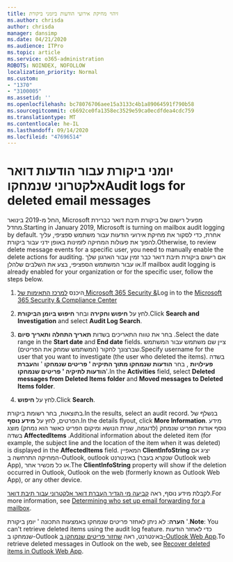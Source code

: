 ```yaml
---
title: זיהוי מחיקת אירועי הודעות ביומני ביקורת
ms.author: chrisda
author: chrisda
manager: dansimp
ms.date: 04/21/2020
ms.audience: ITPro
ms.topic: article
ms.service: o365-administration
ROBOTS: NOINDEX, NOFOLLOW
localization_priority: Normal
ms.custom:
- "1370"
- "3100005"
ms.assetid: ''
ms.openlocfilehash: bc78076706aee15a3133c4b1a89064591f790b58
ms.sourcegitcommit: c6692ce0fa1358ec3529e59ca0ecdfdea4cdc759
ms.translationtype: MT
ms.contentlocale: he-IL
ms.lasthandoff: 09/14/2020
ms.locfileid: "47696514"
---
```

# <a name="audit-logs-for-deleted-email-messages"></a><span data-ttu-id="91292-102">יומני ביקורת עבור הודעות דואר אלקטרוני שנמחקו</span><span class="sxs-lookup"><span data-stu-id="91292-102">Audit logs for deleted email messages</span></span>

<span data-ttu-id="91292-103">החל מ-2019 בינואר, Microsoft מפעיל רישום של ביקורת תיבת דואר כברירת מחדל.</span><span class="sxs-lookup"><span data-stu-id="91292-103">Starting in January 2019, Microsoft is turning on mailbox audit logging by default.</span></span> <span data-ttu-id="91292-104">אחרת, כדי לסקור את מחיקת אירועי הודעות עבור משתמש ספציפי, עליך להפוך את פעולות המחיקה לזמינות באופן ידני עבור ביקורת.</span><span class="sxs-lookup"><span data-stu-id="91292-104">Otherwise, to review delete message events for a specific user, you need to manually enable the delete actions for auditing.</span></span> <span data-ttu-id="91292-105">אם רישום ביקורת תיבת דואר כבר זמין עבור הארגון שלך או עבור המשתמש הספציפי, בצע את השלבים שלהלן.</span><span class="sxs-lookup"><span data-stu-id="91292-105">If mailbox audit logging is already enabled for your organization or for the specific user, follow the steps below.</span></span>

1. <span data-ttu-id="91292-106">היכנס [למרכז התאימות של Microsoft 365 Security &](https://protection.office.com/)</span><span class="sxs-lookup"><span data-stu-id="91292-106">Log in to the [Microsoft 365 Security & Compliance Center](https://protection.office.com/)</span></span>

2. <span data-ttu-id="91292-107">לחץ על **חיפוש וחקירה** ובחר **חיפוש ביומן הביקורת**.</span><span class="sxs-lookup"><span data-stu-id="91292-107">Click **Search and Investigation** and select **Audit Log Search**.</span></span>

3. <span data-ttu-id="91292-108">בחר את טווח התאריכים בשדות **תאריך התחלה** **ותאריך סיום** .</span><span class="sxs-lookup"><span data-stu-id="91292-108">Select the date range in the **Start date** and **End date** fields.</span></span> <span data-ttu-id="91292-109">ציין שם משתמש עבור המשתמש שברצונך לחקור (המשתמש שמחק את הפריטים).</span><span class="sxs-lookup"><span data-stu-id="91292-109">Specify username for the user that you want to investigate (the user who deleted the items).</span></span> <span data-ttu-id="91292-110">בשדה **פעילויות** , בחר **הודעות שנמחקו מתוך התיקיה ' פריטים שנמחקו** ' **והעברת הודעות לתיקיה ' פריטים שנמחקו**'.</span><span class="sxs-lookup"><span data-stu-id="91292-110">In the **Activities** field, select **Deleted messages from Deleted Items folder** and **Moved messages to Deleted Items folder**.</span></span>

4. <span data-ttu-id="91292-111">לחץ על **חיפוש**.</span><span class="sxs-lookup"><span data-stu-id="91292-111">Click **Search**.</span></span>

<span data-ttu-id="91292-112">בתוצאות, בחר רשומת ביקורת.</span><span class="sxs-lookup"><span data-stu-id="91292-112">In the results, select an audit record.</span></span> <span data-ttu-id="91292-113">בנשלף של הפרטים, לחץ על **מידע נוסף**.</span><span class="sxs-lookup"><span data-stu-id="91292-113">In the details flyout, click **More Information**.</span></span> <span data-ttu-id="91292-114">מידע נוסף אודות הפריט שנמחק (לדוגמה, שורת הנושא ומיקום הפריט כאשר הוא נמחק) מוצג בשדה **AffectedItems** .</span><span class="sxs-lookup"><span data-stu-id="91292-114">Additional information about the deleted item (for example, the subject line and the location of the item when it was deleted) is displayed in the **AffectedItems** field.</span></span> <span data-ttu-id="91292-115">המאפיין **ClientInfoString** יציג אם המחיקה התרחשה ב-Outlook, outlook באינטרנט (שנקרא בעבר Outlook web App), או כל מכשיר אחר.</span><span class="sxs-lookup"><span data-stu-id="91292-115">The **ClientInfoString** property will show if the deletion occurred in Outlook, Outlook on the web (formerly known as Outlook Web App), or any other device.</span></span>

<span data-ttu-id="91292-116">לקבלת מידע נוסף, ראה [קביעה מי הגדיר העברת דואר אלקטרוני עבור תיבת דואר](https://docs.microsoft.com/microsoft-365/compliance/auditing-troubleshooting-scenarios#determine-if-a-user-deleted-email-items).</span><span class="sxs-lookup"><span data-stu-id="91292-116">For more information, see [Determining who set up email forwarding for a mailbox](https://docs.microsoft.com/microsoft-365/compliance/auditing-troubleshooting-scenarios#determine-if-a-user-deleted-email-items).</span></span>

<span data-ttu-id="91292-117">**הערה**: לא ניתן לאחזר פריטים שנמחקו באמצעות התכונה ' יומן ביקורת '.</span><span class="sxs-lookup"><span data-stu-id="91292-117">**Note**: You can't retrieve deleted items using the audit log feature.</span></span> <span data-ttu-id="91292-118">כדי לאחזר הודעות שנמחקו ב-Outlook באינטרנט, ראה [שחזור פריטים שנמחקו ב-Outlook Web App](https://support.office.com/article/C3D8FC15-EEEF-4F1C-81DF-E27964B7EDD4).</span><span class="sxs-lookup"><span data-stu-id="91292-118">To retrieve deleted messages in Outlook on the web, see [Recover deleted items in Outlook Web App](https://support.office.com/article/C3D8FC15-EEEF-4F1C-81DF-E27964B7EDD4).</span></span>
